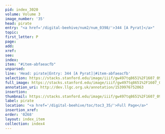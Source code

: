 ```yaml
---
pid: index_3020
volume: Volume 3
image_number: '35'
head: pirate
entry: "<a href='/digital-beehive/num2/num_0398/'>344 [A Pyrat]</a>"
topic: 
first_letter: P
page: 
add: 
xref: 
see: 
index: 
item: "#item-abfaeacfb"
unparsed: 
line: 'Head: pirate|Entry: 344 [A Pyrat]|#item-abfaeacfb'
selection: https://stacks.stanford.edu/image/iiif/gw497tq8651%2F1607_0978/1519,2011,494,181/full/0/default.jpg
full_image: https://stacks.stanford.edu/image/iiif/gw497tq8651%2F1607_0978/full/full/0/default.jpg
annotation_uri: http://dev.llgc.org.uk/annotation/1539976752063
insertion: 
thumbnail: https://stacks.stanford.edu/image/iiif/gw497tq8651%2F1607_0978/1519,2011,494,181/150,/0/default.jpg
label: pirate
location: "<a href='/digital-beehive/toc/toc3_35/'>Full Page</a>"
insertion_xref: 
order: '0268'
layout: index_item
collection: index4
---
```

